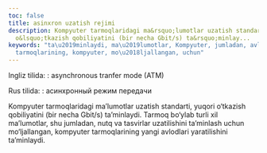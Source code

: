 ```yaml
---
toc: false
title: asinxron uzatish rejimi
description: Kompyuter tarmoqlaridagi ma&rsquo;lumotlar uzatish standarti, yuqori
  o&lsquo;tkazish qobiliyatini (bir necha Gbit/s) ta&rsquo;minlay...
keywords: "ta\u2019minlaydi, ma\u2019lumotlar, Kompyuter, jumladan, avlodlari, yangi,
  tarmoqlarining, kompyuter, mo\u2018ljallangan, uchun"
---
```


Ingliz tilida:
:   asynchronous tranfer mode (ATM)

Rus tilida:
:   асинхронный режим передачи

Kompyuter tarmoqlaridagi ma’lumotlar uzatish standarti, yuqori o‘tkazish qobiliyatini (bir necha Gbit/s) ta’minlaydi. Tarmoq bo‘ylab turli xil ma’lumotlar, shu jumladan, nutq va tasvirlar uzatilishini ta’minlash uchun mo‘ljallangan, kompyuter tarmoqlarining yangi avlodlari yaratilishini ta’minlaydi.